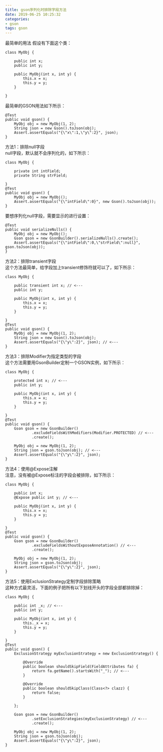 ```yaml
---
title: gson序列化时排除字段方法
date: 2019-06-25 10:25:32
categories:
- gson
tags: gson
---
```


最简单的用法
假设有下面这个类：

    class MyObj {
        
        public int x;
        public int y;
        
        public MyObj(int x, int y) {
            this.x = x;
            this.y = y;
        }
        
    }

最简单的GSON用法如下所示：

    @Test
    public void gson() {
        MyObj obj = new MyObj(1, 2);
        String json = new Gson().toJson(obj);
        Assert.assertEquals("{\"x\":1,\"y\":2}", json);
    }
方法1：排除null字段  
null字段，默认就不会序列化的，如下所示：

    class MyObj {
        
        private int intField;
        private String strField;
        
    }
    @Test
    public void gson() {
        MyObj obj = new MyObj();
        Assert.assertEquals("{\"intField\":0}", new Gson().toJson(obj));
    }
要想序列化null字段，需要显示的进行设置：

    @Test
    public void serializeNulls() {
        MyObj obj = new MyObj();
        Gson gson = new GsonBuilder().serializeNulls().create();
        Assert.assertEquals("{\"intField\":0,\"strField\":null}", gson.toJson(obj));
    }
方法2：排除transient字段  
这个方法最简单，给字段加上transient修饰符就可以了，如下所示：

    class MyObj {
        
        public transient int x; // <---
        public int y;
        
        public MyObj(int x, int y) {
            this.x = x;
            this.y = y;
        }
        
    }
    @Test
    public void gson() {
        MyObj obj = new MyObj(1, 2);
        String json = new Gson().toJson(obj);
        Assert.assertEquals("{\"y\":2}", json); // <---
    }
方法3：排除Modifier为指定类型的字段  
这个方法需要用GsonBuilder定制一个GSON实例，如下所示：

    class MyObj {
        
        protected int x; // <---
        public int y;
        
        public MyObj(int x, int y) {
            this.x = x;
            this.y = y;
        }
        
    }
    @Test
    public void gson() {
        Gson gson = new GsonBuilder()
                .excludeFieldsWithModifiers(Modifier.PROTECTED) // <---
                .create();
        
        MyObj obj = new MyObj(1, 2);
        String json = gson.toJson(obj); // <---
        Assert.assertEquals("{\"y\":2}", json);
    }
方法4：使用@Expose注解  
注意，没有被@Expose标注的字段会被排除，如下所示：

    class MyObj {
        
        public int x;
        @Expose public int y; // <---
        
        public MyObj(int x, int y) {
            this.x = x;
            this.y = y;
        }
        
    }
    @Test
    public void gson() {
        Gson gson = new GsonBuilder()
                .excludeFieldsWithoutExposeAnnotation() // <---
                .create();
        
        MyObj obj = new MyObj(1, 2);
        String json = gson.toJson(obj);
        Assert.assertEquals("{\"y\":2}", json);
    }
方法5：使用ExclusionStrategy定制字段排除策略  
这种方式最灵活，下面的例子把所有以下划线开头的字段全部都排除掉：

    class MyObj {
        
        public int _x; // <---
        public int y;
        
        public MyObj(int x, int y) {
            this._x = x;
            this.y = y;
        }
        
    }
    @Test
    public void gson() {
        ExclusionStrategy myExclusionStrategy = new ExclusionStrategy() {
 
            @Override
            public boolean shouldSkipField(FieldAttributes fa) {
                return fa.getName().startsWith("_"); // <---
            }
 
            @Override
            public boolean shouldSkipClass(Class<?> clazz) {
                return false;
            }
            
        };
        
        Gson gson = new GsonBuilder()
                .setExclusionStrategies(myExclusionStrategy) // <---
                .create();
        
        MyObj obj = new MyObj(1, 2);
        String json = gson.toJson(obj);
        Assert.assertEquals("{\"y\":2}", json);
    }